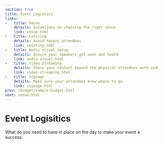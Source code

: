 ```yaml
---
section: true
title: Event Logistics
links:
-   title: Venue
    details: Guidelines on choosing the right venue
    link: venue.html
-   title: Catering
    details: Avoid hangry attendees
    link: catering.html
-   title: Audio Visual Setup
    details: Ensure your speakers get seen and heard
    link: audio-visual.html
-   title: Video Streaming
    details: Share your content beyond the physical attendees with video
    link: video-streaming.html
-   title: Signage
    details: Make sure your attendees know where to go
    link: signage.html
prev: /budget/sample-budget.html
next: venue.html 
---
```


# Event Logisitics

What do you need to have in place on the day to make your event a success.